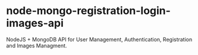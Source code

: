 # node-mongo-registration-login-images-api

NodeJS + MongoDB API for User Management, Authentication, Registration and Images Managment.
